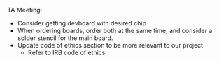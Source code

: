TA Meeting:
- Consider getting devboard with desired chip 
- When ordering boards, order both at the same time, and consider a solder stencil for the main board.
- Update code of ethics section to be more relevant to our project
	- Refer to IRB code of ethics